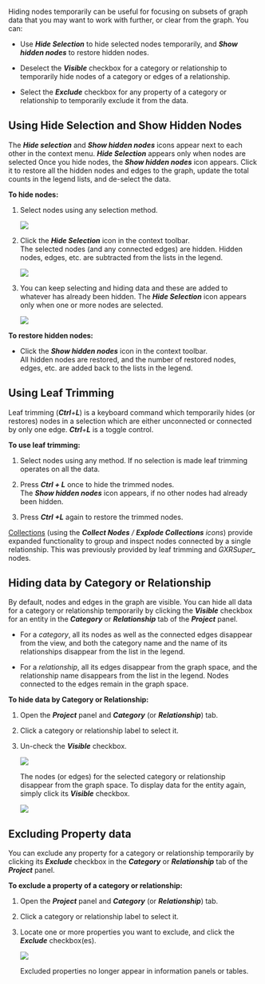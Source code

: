 Hiding nodes temporarily can be useful for focusing on subsets of graph data that you may want to work with further, or clear from the graph. You can:

*   Use _**Hide Selection**_ to hide selected nodes temporarily, and _**Show hidden nodes**_ to restore hidden nodes.
    
*   Deselect the _**Visible**_ checkbox for a category or relationship to temporarily hide nodes of a category or edges of a relationship.
    
*   Select the _**Exclude**_ checkbox for any property of a category or relationship to temporarily exclude it from the data.
    

## Using Hide Selection and Show Hidden Nodes

The _**Hide selection**_ and _**Show hidden nodes**_ icons appear next to each other in the context menu. _**Hide Selection**_ appears only when nodes are selected Once you hide nodes, the _**Show hidden nodes**_ icon appears. Click it to restore all the hidden nodes and edges to the graph, update the total counts in the legend lists, and de-select the data.

**To hide nodes:**

1.  Select nodes using any selection method.
    
    ![](https://kineviz.atlassian.net/wiki/download/attachments/1719536566/04_04_01_HideSelected.png?api=v2)
2.  Click the _**Hide Selection**_ icon in the context toolbar.  
    The selected nodes (and any connected edges) are hidden. Hidden nodes, edges, etc. are subtracted from the lists in the legend.
    
    ![](https://kineviz.atlassian.net/wiki/download/attachments/1719536566/04_04_02_ShowHidden.png?api=v2)
    
3.  You can keep selecting and hiding data and these are added to whatever has already been hidden. The _**Hide Selection**_ icon appears only when one or more nodes are selected.
    
    ![](https://kineviz.atlassian.net/wiki/download/attachments/1719536566/04_04_03_HideUnHide.png?api=v2)

**To restore hidden nodes:**

*   Click the _**Show hidden nodes**_ icon in the context toolbar.  
    All hidden nodes are restored, and the number of restored nodes, edges, etc. are added back to the lists in the legend.
    

## Using Leaf Trimming

Leaf trimming (_**Ctrl**+**L**_) is a keyboard command which temporarily hides (or restores) nodes in a selection which are either unconnected or connected by only one edge. _**Ctrl**+**L**_ is a toggle control.

**To use leaf trimming:**

1.  Select nodes using any method. If no selection is made leaf trimming operates on all the data.
    
2.  Press _**Ctrl + L**_ once to hide the trimmed nodes.  
    The _**Show hidden nodes**_ icon appears, if no other nodes had already been hidden.
    
3.  Press _**Ctrl +L**_ again to restore the trimmed nodes.
    

[Collections](https://kineviz.atlassian.net/wiki/spaces/~5fb2d973d670b8006e5d6cbd/pages/1719536902/Using+Collections) (using the _**Collect Nodes** / **Explode Collections** icons_) provide expanded functionality to group and inspect nodes connected by a single relationship. This was previously provided by leaf trimming and _GXRSuper\__ nodes.

## Hiding data by Category or Relationship

By default, nodes and edges in the graph are visible. You can hide all data for a category or relationship temporarily by clicking the _**Visible**_ checkbox for an entity in the _**Category**_ or _**Relationship**_ tab of the _**Project**_ panel.

*   For a _category_, all its nodes as well as the connected edges disappear from the view, and both the category name and the name of its relationships disappear from the list in the legend.
    
*   For a _relationship_, all its edges disappear from the graph space, and the relationship name disappears from the list in the legend. Nodes connected to the edges remain in the graph space.
    

**To hide data by Category or Relationship:**

1.  Open the _**Project**_ panel and _**Category**_ (or _**Relationship**_) tab.
    
2.  Click a category or relationship label to select it.
    
3.  Un-check the _**Visible**_ checkbox.
    
    ![](https://kineviz.atlassian.net/wiki/download/attachments/1719536566/04_04_04_HideCat1.png?api=v2)
    
    The nodes (or edges) for the selected category or relationship disappear from the graph space. To display data for the entity again, simply click its _**Visible**_ checkbox.
    
    ![](https://kineviz.atlassian.net/wiki/download/attachments/1719536566/04_04_05_HideCat2.png?api=v2)

## Excluding Property data

You can exclude any property for a category or relationship temporarily by clicking its _**Exclude**_ checkbox in the _**Category**_ or _**Relationship**_ tab of the _**Project**_ panel.

**To exclude a property of a category or relationship:**

1.  Open the _**Project**_ panel and _**Category**_ (or _**Relationship**_) tab.
    
2.  Click a category or relationship label to select it.
    
3.  Locate one or more properties you want to exclude, and click the _**Exclude**_ checkbox(es).
    
    ![](https://kineviz.atlassian.net/wiki/download/attachments/1719536566/04_04_06_ExcludeProp.png?api=v2)
    
    Excluded properties no longer appear in information panels or tables.
